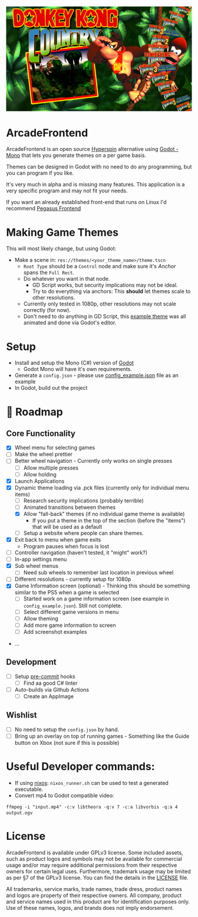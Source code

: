 
![Main Menu Screenshot](Images/Example.jpg)

# ArcadeFrontend

ArcadeFrontend is an open source [Hyperspin](https://hyperspin-fe.com) alternative using [Godot - Mono](https://godotengine.org) that lets you generate themes on a per game basis.

Themes can be designed in Godot with no need to do any programming, but you can program if you like.

It's very much in alpha and is missing many features. This application is a very specific program and may not fit your needs.

If you want an already established front-end that runs on Linux I'd recommend [Pegasus Frontend](https://pegasus-frontend.org)

# Making Game Themes

This will most likely change, but using Godot:
- Make a scene in: `res://themes/<your_theme_name>/theme.tscn`
  - `Root Type` should be a  `Control` node and make sure it's *Anchor* spans the `Full Rect`.
  - Do whatever you want in that node.
    - GD Script works, but security implications may not be ideal.
    - Try to do everything via anchors: This __should__ let themes scale to other resolutions. 
  - Currently only tested in 1080p, other resolutions may not scale correctly (for now).
  - Don't need to do anything in GD Script, this [example theme](https://mrsharky.com/ArcadeFrontend/donkey_kong_country.pck) was all animated and done via Godot's editor.

# Setup

- Install and setup the Mono (C#) version of [Godot](https://godotengine.org)
  - Godot Mono will have it's own requirements. 
- Generate a `config.json` - please use [config_example.json](./config_example.json) file as an example
- In Godot, build out the project

# 🚧 Roadmap

## Core Functionality
- [x] Wheel menu for selecting games
 - [ ] Make the wheel prettier
 - [ ] Better wheel navigation - Currently only works on single presses
   - [ ] Allow multiple presses
   - [ ] Allow holding
- [x] Launch Applications
- [x] Dynamic theme loading via .pck files (currently only for individual menu items)
  - [ ] Research security implications (probably terrible)
  - [ ] Animated transitions between themes
  - [x] Allow "fall-back" themes (if no individual game theme is available)
    - If you put a theme in the top of the section (before the "items") that will be used as a default 
  - [ ] Setup a website where people can share themes.
- [x] Exit back to menu when game exits
  - Program pauses when focus is lost
- [ ] Controller navigation (haven't tested, it "might" work?)
- [ ] In-app settings menu
- [x] Sub wheel menus
  - [ ] Need sub wheels to remember last location in previous wheel
- [ ] Different resolutions - currently setup for 1080p
- [x] Game Information screen (optional) - Thinking this should be something similar to the PS5 when a game is selected
  - [ ] Started work on a game information screen (see example in `config_example.json`). Still not complete.
  - [ ] Select different game versions in menu
  - [ ] Allow theming
  - [ ] Add more game information to screen
  - [ ] Add screenshot examples
- ...

## Development
- [ ] Setup [pre-commit](https://pre-commit.com) hooks
  - [ ] Find aa good C# linter
- [ ] Auto-builds via Github Actions
  - [ ] Create an AppImage

## Wishlist
- [ ] No need to setup the `config.json` by hand.
- [ ] Bring up an overlay on top of running games - Something like the Guide button on Xbox (not sure if this is possible)   

# Useful Developer commands:

- If using [nixos](https://nixos.org): `nixos_runner.sh` can be used to test a generated executable.
- Convert mp4 to Godot compatible video:
```shell
ffmpeg -i "input.mp4" -c:v libtheora -q:v 7 -c:a libvorbis -q:a 4 output.ogv
```

# License
ArcadeFrontend is available under GPLv3 license. Some included assets, such as product logos and symbols may not be available for commercial usage and/or may require additional permissions from their respective owners for certain legal uses. Furthermore, trademark usage may be limited as per §7 of the GPLv3 license. You can find the details in the [LICENSE](./LICENSE) file.

All trademarks, service marks, trade names, trade dress, product names and logos are property of their respective owners. All company, product and service names used in this product are for identification purposes only. Use of these names, logos, and brands does not imply endorsement.
